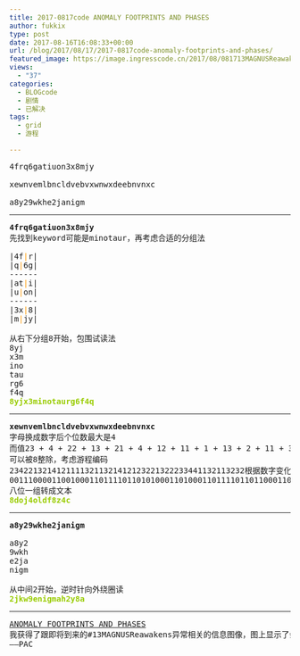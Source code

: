 ```yaml
---
title: 2017-0817code ANOMALY FOOTPRINTS AND PHASES
author: fukkix
type: post
date: 2017-08-16T16:08:33+00:00
url: /blog/2017/08/17/2017-0817code-anomaly-footprints-and-phases/
featured_image: https://image.ingresscode.cn/2017/08/081713MAGNUSReawakens_06-Szczecin-470x260.jpg?x-oss-process=image/resize,m_fill,w_470,h_220
views:
  - "37"
categories:
  - BLOGcode
  - 剧情
  - 已解决
tags:
  - grid
  - 游程

---
```

<pre>4frq6gatiuon3x8mjy

xewnvemlbncldvebvxwnwxdeebnvnxc

a8y29wkhe2janigm
<!--more--></pre>

* * *

<pre><strong>4frq6gatiuon3x8mjy
</strong>先找到keyword可能是minotaur，再考虑合适的分组法

|4f<span style="color: #ff9900;">|</span>r|
|q<span style="color: #ff9900;">|</span>6g|
------
|at<span style="color: #ff9900;">|</span>i|
|u<span style="color: #ff9900;">|</span>on| 
------
|3x<span style="color: #ff9900;">|</span>8|
|m<span style="color: #ff9900;">|</span>jy|

从右下分组8开始，包围试读法
8yj 
x3m 
ino 
tau 
rg6 
f4q
<span style="color: #99cc00;"><strong>8yjx3minotaurg6f4q
</strong></span></pre>

* * *

<pre><strong>xewnvemlbncldvebvxwnwxdeebnvnxc</strong>
字母换成数字后个位数最大是4
而值23 + 4 + 22 + 13 + 21 + 4 + 12 + 11 + 1 + 13 + 2 + 11 + 3 + 21 + 4 + 1 + 21 + 23 + 22 + 13 + 22 + 23 + 3 + 4 + 4 + 1 + 13 + 21 + 13 + 23 + 2 = 374
可以被8整除，考虑游程编码
23422132141211113211321412123221322233441132113232根据数字变化代表01数量换为二进制
00111000011001000110111101101010001101000110111101101100011001000110011000111000011110100011010001100011
八位一组转成文本
<span style="color: #99cc00;"><strong>8doj4oldf8z4c</strong></span></pre>

* * *

<pre><strong>a8y29wkhe2janigm</strong>

a8y2
9wkh
e2ja
nigm

从中间2开始，逆时针向外绕圈读
<span style="color: #99cc00;"><strong>2jkw9enigmah2y8a</strong></span></pre>

* * *

<pre><a href="http://investigate.ingress.com/2017/08/17/anomaly-footprints-and-phases/">ANOMALY FOOTPRINTS AND PHASES</a>
我获得了跟即将到来的#13MAGNUSReawakens异常相关的信息图像，图上显示了会影响到的大致区域，以及第一阶段和第三阶段的划分……我希望这对特工们的最后规划起到帮助，下周末就要在世界各地进行了。
——PAC

</pre>
